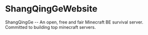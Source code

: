 # ShangQingGeWebsite
ShangQingGe -- An open, free and fair Minecraft BE survival server. Committed to building top minecraft servers.
